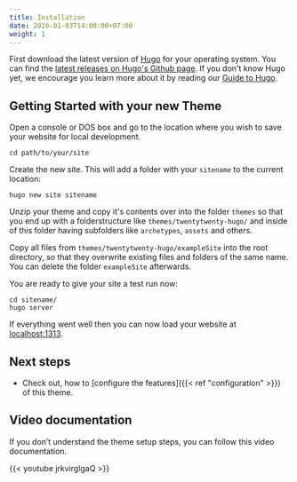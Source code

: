 ```yaml
---
title: Installation
date: 2020-01-03T14:00:00+07:00
weight: 1
---
```


First download the latest version of [Hugo](https://gohugo.io/getting-started/installing/) for your operating system. You can find the [latest releases on Hugo's Github page](https://github.com/gohugoio/hugo/releases). If you don't know Hugo yet, we encourage you learn more about it by reading our [Guide to Hugo](https://docs.gethugothemes.com/guide/).

## Getting Started with your new Theme

Open a console or DOS box and go to the location where you wish to save your website for local development.

```shell
cd path/to/your/site
```

Create the new site. This will add a folder with your `sitename` to the current location:

```shell
hugo new site sitename
```

Unzip your theme and copy it's contents over into the folder `themes` so that you end up with a folderstructure like `themes/twentytwenty-hugo/` and inside of this folder having subfolders like `archetypes`, `assets` and others.

Copy all files from `themes/twentytwenty-hugo/exampleSite` into the root directory, so that they overwrite existing files and folders of the same name. You can delete the folder `exampleSite` afterwards.

You are ready to give your site a test run now:

```shell
cd sitename/
hugo server
```

If everything went well then you can now load your website at [localhost:1313](http://localhost:1313/).

## Next steps

- Check out, how to [configure the features]({{< ref "configuration" >}}) of this theme.

## Video documentation

If you don’t understand the theme setup steps, you can follow this video documentation.

{{< youtube jrkvirglgaQ >}}
